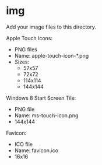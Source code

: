 # img
Add your image files to this directory.

Apple Touch Icons:
* PNG files
* Name: apple-touch-icon-*.png
* Sizes: 
  * 57x57
  * 72x72
  * 114x114
  * 144x144

Windows 8 Start Screen Tile:
* PNG file
* Name: ms-touch-icon.png
* 144x144

Favicon:
* ICO file
* Name: favicon.ico
* 16x16
